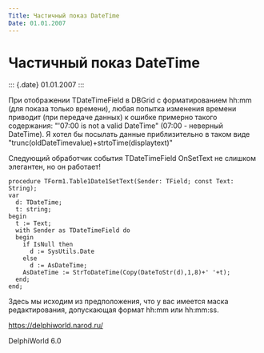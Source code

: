 ```yaml
---
Title: Частичный показ DateTime
Date: 01.01.2007
---
```



Частичный показ DateTime
========================

::: {.date}
01.01.2007
:::

При отображении TDateTimeField в DBGrid с форматированием hh:mm (для
показа только времени), любая попытка изменения времени приводит (при
передаче данных) к ошибке примерно такого содержания: "\'07:00 is not a
valid DateTime" (07:00 - неверный DateTime). Я хотел бы посылать данные
приблизительно в таком виде
"trunc(oldDateTimevalue)+strtoTime(displaytext)"

Следующий обработчик события TDateTimeField OnSetText не слишком
элегантен, но он работает!

    procedure TForm1.Table1Date1SetText(Sender: TField; const Text: String);
    var
      d: TDateTime;
      t: string;
    begin
      t := Text;
      with Sender as TDateTimeField do 
      begin
        if IsNull then 
          d := SysUtils.Date
        else 
          d := AsDateTime;
        AsDateTime := StrToDateTime(Copy(DateToStr(d),1,8)+' '+t);
      end;
    end;

Здесь мы исходим из предположения, что у вас имеется маска
редактирования, допускающая формат hh:mm или hh:mm:ss.

<https://delphiworld.narod.ru/>

DelphiWorld 6.0

 
